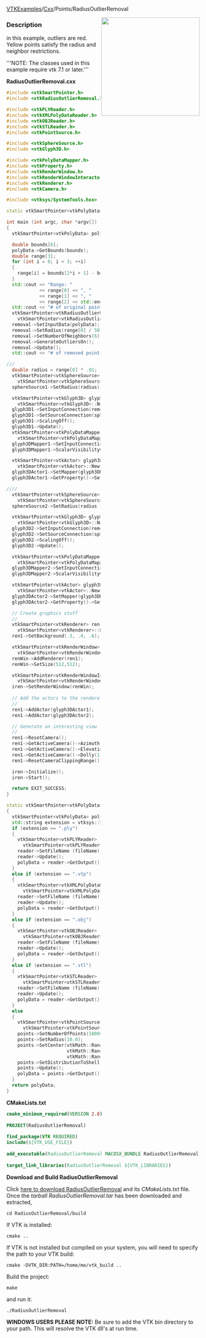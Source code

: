 [VTKExamples](Home)/[Cxx](Cxx)/Points/RadiusOutlierRemoval

<img align="right" src="https://github.com/lorensen/VTKExamples/raw/master/Testing/Baseline/Points/TestRadiusOutlierRemoval.png" width="256" />

### Description
in this example, outliers are red. Yellow points satisfy the radius and neighbor restrictions.

'''NOTE: The classes used in this example require vtk 7.1 or later.'''

**RadiusOutlierRemoval.cxx**
```c++
#include <vtkSmartPointer.h>
#include <vtkRadiusOutlierRemoval.h>

#include <vtkPLYReader.h>
#include <vtkXMLPolyDataReader.h>
#include <vtkOBJReader.h>
#include <vtkSTLReader.h>
#include <vtkPointSource.h>

#include <vtkSphereSource.h>
#include <vtkGlyph3D.h>

#include <vtkPolyDataMapper.h>
#include <vtkProperty.h>
#include <vtkRenderWindow.h>
#include <vtkRenderWindowInteractor.h>
#include <vtkRenderer.h>
#include <vtkCamera.h>

#include <vtksys/SystemTools.hxx>

static vtkSmartPointer<vtkPolyData> ReadPolyData(const char *fileName);

int main (int argc, char *argv[])
{
  vtkSmartPointer<vtkPolyData> polyData = ReadPolyData(argc > 1 ? argv[1] : "");;

  double bounds[6];
  polyData->GetBounds(bounds);
  double range[3];
  for (int i = 0; i < 3; ++i)
  {
    range[i] = bounds[2*i + 1] - bounds[2*i];
  }
  std::cout << "Range: "
            << range[0] << ", "
            << range[1] << ", "
            << range[2] << std::endl;
  std::cout << "# of original points: " << polyData->GetNumberOfPoints() << std::endl;
  vtkSmartPointer<vtkRadiusOutlierRemoval> removal =
    vtkSmartPointer<vtkRadiusOutlierRemoval>::New();
  removal->SetInputData(polyData);
  removal->SetRadius(range[0] / 50.0);
  removal->SetNumberOfNeighbors(6);
  removal->GenerateOutliersOn();
  removal->Update();
  std::cout << "# of removed points: " << removal->GetNumberOfPointsRemoved() << std::endl;

///
  double radius = range[0] * .01;
  vtkSmartPointer<vtkSphereSource> sphereSource1 =
    vtkSmartPointer<vtkSphereSource>::New();
  sphereSource1->SetRadius(radius);

  vtkSmartPointer<vtkGlyph3D> glyph3D1 =
    vtkSmartPointer<vtkGlyph3D>::New();
  glyph3D1->SetInputConnection(removal->GetOutputPort());
  glyph3D1->SetSourceConnection(sphereSource1->GetOutputPort());
  glyph3D1->ScalingOff();
  glyph3D1->Update();
  vtkSmartPointer<vtkPolyDataMapper> glyph3DMapper1 =
    vtkSmartPointer<vtkPolyDataMapper>::New();
  glyph3DMapper1->SetInputConnection(glyph3D1->GetOutputPort());
  glyph3DMapper1->ScalarVisibilityOff();

  vtkSmartPointer<vtkActor> glyph3DActor1 =
    vtkSmartPointer<vtkActor>::New();
  glyph3DActor1->SetMapper(glyph3DMapper1);
  glyph3DActor1->GetProperty()->SetColor(0.8900, 0.8100, 0.3400);

////
  vtkSmartPointer<vtkSphereSource> sphereSource2 =
    vtkSmartPointer<vtkSphereSource>::New();
  sphereSource2->SetRadius(radius * .75);

  vtkSmartPointer<vtkGlyph3D> glyph3D2 =
    vtkSmartPointer<vtkGlyph3D>::New();
  glyph3D2->SetInputConnection(removal->GetOutputPort(1));
  glyph3D2->SetSourceConnection(sphereSource2->GetOutputPort());
  glyph3D2->ScalingOff();
  glyph3D2->Update();

  vtkSmartPointer<vtkPolyDataMapper> glyph3DMapper2 =
    vtkSmartPointer<vtkPolyDataMapper>::New();
  glyph3DMapper2->SetInputConnection(glyph3D2->GetOutputPort());
  glyph3DMapper2->ScalarVisibilityOff();

  vtkSmartPointer<vtkActor> glyph3DActor2 =
    vtkSmartPointer<vtkActor>::New();
  glyph3DActor2->SetMapper(glyph3DMapper2);
  glyph3DActor2->GetProperty()->SetColor(1.0000, 0.4900, 0.2500);

  // Create graphics stuff
  //
  vtkSmartPointer<vtkRenderer> ren1 =
    vtkSmartPointer<vtkRenderer>::New();
  ren1->SetBackground(.3, .4, .6);

  vtkSmartPointer<vtkRenderWindow> renWin =
    vtkSmartPointer<vtkRenderWindow>::New();
  renWin->AddRenderer(ren1);
  renWin->SetSize(512,512);

  vtkSmartPointer<vtkRenderWindowInteractor> iren =
    vtkSmartPointer<vtkRenderWindowInteractor>::New();
  iren->SetRenderWindow(renWin);
  
  // Add the actors to the renderer, set the background and size
  //
  ren1->AddActor(glyph3DActor1);
  ren1->AddActor(glyph3DActor2);

  // Generate an interesting view
  //
  ren1->ResetCamera();
  ren1->GetActiveCamera()->Azimuth(120);
  ren1->GetActiveCamera()->Elevation(30);
  ren1->GetActiveCamera()->Dolly(1.5);
  ren1->ResetCameraClippingRange();

  iren->Initialize();
  iren->Start();

  return EXIT_SUCCESS;
}

static vtkSmartPointer<vtkPolyData> ReadPolyData(const char *fileName)
{
  vtkSmartPointer<vtkPolyData> polyData;
  std::string extension = vtksys::SystemTools::GetFilenameExtension(std::string(fileName));
  if (extension == ".ply")
  {
    vtkSmartPointer<vtkPLYReader> reader =
      vtkSmartPointer<vtkPLYReader>::New();
    reader->SetFileName (fileName);
    reader->Update();
    polyData = reader->GetOutput();
  }
  else if (extension == ".vtp")
  {
    vtkSmartPointer<vtkXMLPolyDataReader> reader =
      vtkSmartPointer<vtkXMLPolyDataReader>::New();
    reader->SetFileName (fileName);
    reader->Update();
    polyData = reader->GetOutput();
  }
  else if (extension == ".obj")
  {
    vtkSmartPointer<vtkOBJReader> reader =
      vtkSmartPointer<vtkOBJReader>::New();
    reader->SetFileName (fileName);
    reader->Update();
    polyData = reader->GetOutput();
  }
  else if (extension == ".stl")
  {
    vtkSmartPointer<vtkSTLReader> reader =
      vtkSmartPointer<vtkSTLReader>::New();
    reader->SetFileName (fileName);
    reader->Update();
    polyData = reader->GetOutput();
  }
  else
  {
    vtkSmartPointer<vtkPointSource> points =
      vtkSmartPointer<vtkPointSource>::New();
    points->SetNumberOfPoints(10000);
    points->SetRadius(10.0);
    points->SetCenter(vtkMath::Random(-100, 100),
                      vtkMath::Random(-100, 100),
                      vtkMath::Random(-100, 100));
    points->SetDistributionToShell();
    points->Update();
    polyData = points->GetOutput();
  }
  return polyData;
}
```
**CMakeLists.txt**
```cmake
cmake_minimum_required(VERSION 2.8)
 
PROJECT(RadiusOutlierRemoval)
 
find_package(VTK REQUIRED)
include(${VTK_USE_FILE})
 
add_executable(RadiusOutlierRemoval MACOSX_BUNDLE RadiusOutlierRemoval.cxx)
 
target_link_libraries(RadiusOutlierRemoval ${VTK_LIBRARIES})
```

**Download and Build RadiusOutlierRemoval**

Click [here to download RadiusOutlierRemoval](https://github.com/lorensen/VTKWikiExamplesTarballs/raw/master/RadiusOutlierRemoval.tar) and its *CMakeLists.txt* file.
Once the *tarball RadiusOutlierRemoval.tar* has been downloaded and extracted,
```
cd RadiusOutlierRemoval/build 
```
If VTK is installed:
```
cmake ..
```
If VTK is not installed but compiled on your system, you will need to specify the path to your VTK build:
```
cmake -DVTK_DIR:PATH=/home/me/vtk_build ..
```
Build the project:
```
make
```
and run it:
```
./RadiusOutlierRemoval
```
**WINDOWS USERS PLEASE NOTE:** Be sure to add the VTK bin directory to your path. This will resolve the VTK dll's at run time.


